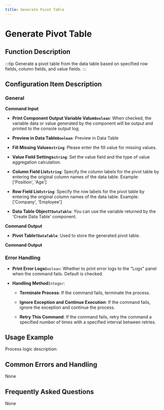 ```yaml
---
title: Generate Pivot Table
---
```


# Generate Pivot Table

## Function Description

:::tip 
Generate a pivot table from the data table based on specified row fields, column fields, and value fields.
:::

## Configuration Item Description

### General

**Command Input**

- **Print Component Output Variable Value`Boolean`**: When checked, the variable data or value generated by the component will be output and printed to the console output log.

- **Preview in Data Table`Boolean`**: Preview in Data Table

- **Fill Missing Values`string`**: Please enter the fill value for missing values.

- **Value Field Settings`string`**: Set the value field and the type of value aggregation calculation.

- **Column Field List`string`**: Specify the column labels for the pivot table by entering the original column names of the data table. Example: ['Position', 'Age']

- **Row Field List`string`**: Specify the row labels for the pivot table by entering the original column names of the data table. Example: ['Company', 'Employee']

- **Data Table Object`TDataTable`**: You can use the variable returned by the 'Create Data Table' component.


**Command Output**

- **Pivot Table`TDataTable`**: Used to store the generated pivot table.


**Command Output**

### Error Handling

- **Print Error Logs**`Boolean`: Whether to print error logs to the "Logs" panel when the command fails. Default is checked. 

- **Handling Method**`Integer`:

    - **Terminate Process**: If the command fails, terminate the process.

    - **Ignore Exception and Continue Execution**: If the command fails, ignore the exception and continue the process.

    - **Retry This Command**: If the command fails, retry the command a specified number of times with a specified interval between retries.

## Usage Example

Process logic description:

## Common Errors and Handling

None

## Frequently Asked Questions

None

